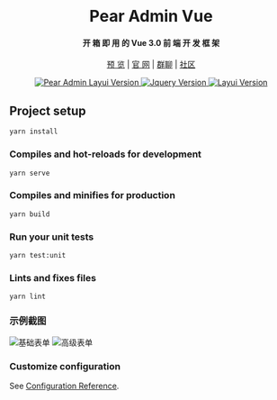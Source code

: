 <div align="center">
<br/>

  <h1 align="center">
    Pear Admin Vue
  </h1>
  <h4 align="center">
    开 箱 即 用 的 Vue 3.0 前 端 开 发 框 架
  </h4> 

<a href="http://vue.pearadmin.com" target="_blank">预 览</a>  |   [官 网](http://www.pearadmin.com/)   |   [群聊](https://jq.qq.com/?_wv=1027&k=5OdSmve)   |   [社区](http://forum.pearadmin.com/)

</div>

<p align="center">
    <a href="#">
        <img src="https://img.shields.io/badge/Pear Admin Vue-0.0.1+-green.svg" alt="Pear Admin Layui Version">
    </a>
    <a href="#">
        <img src="https://img.shields.io/badge/Ant Design Vue-2.0.0+-green.svg" alt="Jquery Version">
    </a>
      <a href="#">
        <img src="https://img.shields.io/badge/Typescript-5.0.0+-green.svg" alt="Layui Version">
    </a>
</p>

## Project setup
```
yarn install
```

### Compiles and hot-reloads for development
```
yarn serve
```

### Compiles and minifies for production
```
yarn build
```

### Run your unit tests
```
yarn test:unit
```

### Lints and fixes files
```
yarn lint
```

### 示例截图
![基础表单](https://jobin_jia.gitee.io/images/v3antdv2ts/basic-form.png)
![高级表单](https://jobin_jia.gitee.io/images/v3antdv2ts/advanced-form.png)

### Customize configuration
See [Configuration Reference](https://cli.vuejs.org/config/).
